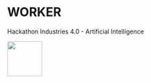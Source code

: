 # WORKER
Hackathon Industries 4.0 - Artificial Intelligence

<img src="https://www.iconexperience.com/_img/o_collection_png/green_dark_grey/512x512/plain/worker.png" width="80"/>

